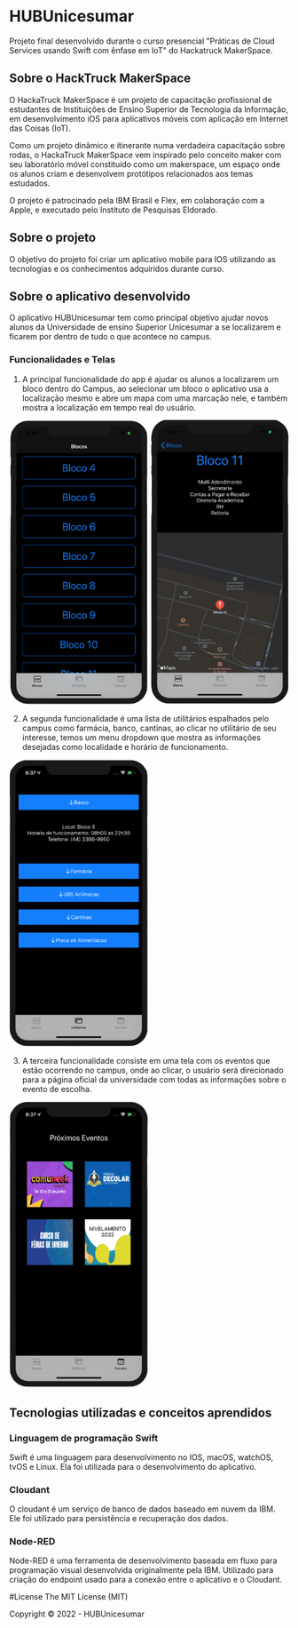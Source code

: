 # HUBUnicesumar

Projeto final desenvolvido durante o curso presencial "Práticas de Cloud Services usando Swift com ênfase em IoT" do Hackatruck MakerSpace.

## Sobre o HackTruck MakerSpace
O HackaTruck MakerSpace é um projeto de capacitação profissional de estudantes de Instituições de Ensino Superior de Tecnologia da Informação, em desenvolvimento iOS para aplicativos móveis com aplicação em Internet das Coisas (IoT).

Como um projeto dinâmico e itinerante numa verdadeira capacitação sobre rodas, o HackaTruck  MakerSpace vem inspirado pelo conceito maker com seu laboratório móvel constituído como um makerspace, um espaço onde os alunos criam e desenvolvem protótipos relacionados aos temas estudados.

O projeto é patrocinado pela IBM Brasil e Flex, em colaboração com a Apple, e executado pelo Instituto de Pesquisas Eldorado.

## Sobre o projeto
O objetivo do projeto foi criar um aplicativo mobile para IOS utilizando as tecnologias e os conhecimentos adquiridos durante curso.

## Sobre o aplicativo desenvolvido
O aplicativo HUBUnicesumar tem como principal objetivo ajudar novos alunos da Universidade de ensino Superior Unicesumar a se localizarem e ficarem por dentro de tudo o que acontece no campus.

### Funcionalidades e Telas
  1. A principal funcionalidade do app é ajudar os alunos a localizarem um bloco dentro do Campus, ao selecionar um bloco o aplicativo usa a localização mesmo e abre um mapa com uma marcação nele, e também mostra a localização em tempo real do usuário.
  
<img src="ImagensApp/telaListaBlocos.jpeg" width="250px"/><img>
<img src="ImagensApp/telaDetalhesBloco.jpeg" width="250px"/><img> 

  2. A segunda funcionalidade é uma lista de utilitários espalhados pelo campus como farmácia, banco, cantinas, ao clicar no utilitário de seu interesse, temos um menu dropdown que mostra as informações desejadas como localidade e horário de funcionamento.
  
<img src="ImagensApp/telaDetalhesUtilitarios.jpeg" width="250px"/><img>
  
  3. A terceira funcionalidade consiste em uma tela com os eventos que estão ocorrendo no campus, onde ao clicar, o usuário será direcionado para a página oficial da universidade com todas as informações sobre o evento de escolha.
  
<img src="ImagensApp/telaEventos.jpeg" width="250px"/><img>

## Tecnologias utilizadas e conceitos aprendidos

### Linguagem de programação Swift
Swift é uma linguagem para desenvolvimento no IOS, macOS, watchOS, tvOS e Linux.
Ela foi utilizada para o desenvolvimento do aplicativo.

### Cloudant
O cloudant é um serviço de banco de dados baseado em nuvem da IBM.
Ele foi utilizado para persistência e recuperação dos dados.

### Node-RED
Node-RED é uma ferramenta de desenvolvimento baseada em fluxo para programação visual desenvolvida originalmente pela IBM.
Utilizado para criação do endpoint usado para a conexão entre o aplicativo e o Cloudant.

#License
The MIT License (MIT)

Copyright ©️ 2022 - HUBUnicesumar
